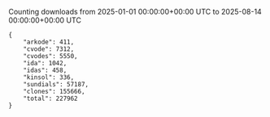 
Counting downloads from 2025-01-01 00:00:00+00:00 UTC to 2025-08-14 00:00:00+00:00 UTC

```
{
    "arkode": 411,
    "cvode": 7312,
    "cvodes": 5550,
    "ida": 1042,
    "idas": 458,
    "kinsol": 336,
    "sundials": 57187,
    "clones": 155666,
    "total": 227962
}
```
